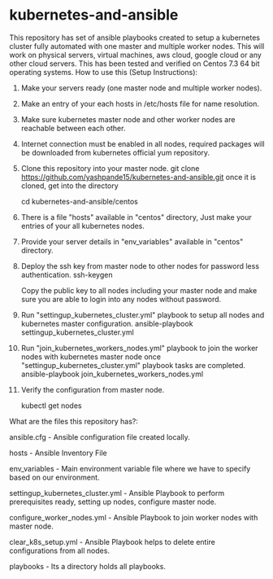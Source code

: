 # kubernetes-and-ansible
This repository has set of ansible playbooks created to setup a kubernetes cluster fully automated with one master and multiple worker nodes. This will work on physical servers, virtual machines, aws cloud, google cloud or any other cloud servers. This has been tested and verified on Centos 7.3 64 bit operating systems.
How to use this (Setup Instructions):
1. Make your servers ready (one master node and multiple worker nodes).

2. Make an entry of your each hosts in /etc/hosts file for name resolution.

3. Make sure kubernetes master node and other worker nodes are reachable between each other.

4. Internet connection must be enabled in all nodes, required packages will be downloaded from kubernetes official yum repository.

5. Clone this repository into your master node.
   git clone https://github.com/yashpande15/kubernetes-and-ansible.git
   once it is cloned, get into the directory
   
   cd kubernetes-and-ansible/centos

6. There is a file "hosts" available in "centos" directory, Just make your entries of your all kubernetes nodes.

7. Provide your server details in "env_variables" available in "centos" directory.

8. Deploy the ssh key from master node to other nodes for password less authentication.
     ssh-keygen
     
     Copy the public key to all nodes including your master node and make sure you are able to login into any nodes without password.

9. Run "settingup_kubernetes_cluster.yml" playbook to setup all nodes and kubernetes master configuration.
     ansible-playbook settingup_kubernetes_cluster.yml

10. Run "join_kubernetes_workers_nodes.yml" playbook to join the worker nodes with kubernetes master node once "settingup_kubernetes_cluster.yml" playbook tasks are completed.
     ansible-playbook join_kubernetes_workers_nodes.yml

11. Verify the configuration from master node.

     kubectl get nodes
     
What are the files this repository has?:

ansible.cfg - Ansible configuration file created locally.

hosts - Ansible Inventory File

env_variables - Main environment variable file where we have to specify based on our environment.

settingup_kubernetes_cluster.yml - Ansible Playbook to perform prerequisites ready, setting up nodes, configure master node.

configure_worker_nodes.yml - Ansible Playbook to join worker nodes with master node.

clear_k8s_setup.yml - Ansible Playbook helps to delete entire configurations from all nodes.

playbooks - Its a directory holds all playbooks.
